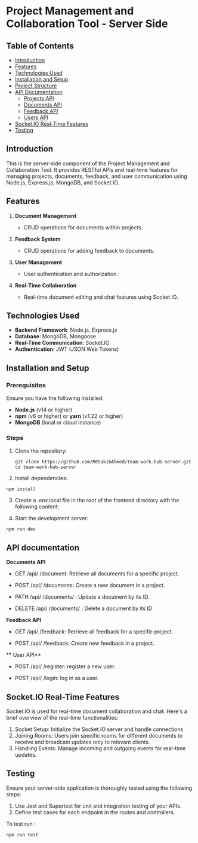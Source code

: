 # Project Management and Collaboration Tool - Server Side

## Table of Contents
- [Introduction](#introduction)
- [Features](#features)
- [Technologies Used](#technologies-used)
- [Installation and Setup](#installation-and-setup)
- [Project Structure](#project-structure)
- [API Documentation](#api-documentation)
  - [Projects API](#projects-api)
  - [Documents API](#documents-api)
  - [Feedback API](#feedback-api)
  - [Users API](#users-api)
- [Socket.IO Real-Time Features](#socketio-real-time-features)
- [Testing](#testing)


## Introduction

This is the server-side component of the Project Management and Collaboration Tool. It provides RESTful APIs and real-time features for managing projects, documents, feedback, and user communication using Node.js, Express.js, MongoDB, and Socket.IO.

## Features

1. **Document Management**
   - CRUD operations for documents within projects.

2. **Feedback System**
   - CRUD operations for adding feedback to documents.

3. **User Management**
   - User authentication and authorization.

4. **Real-Time Collaboration**
   - Real-time document editing and chat features using Socket.IO.

## Technologies Used

- **Backend Framework**: Node.js, Express.js
- **Database**: MongoDB, Mongoose
- **Real-Time Communication**: Socket.IO
- **Authentication**: JWT (JSON Web Tokens)

## Installation and Setup

### Prerequisites

Ensure you have the following installed:
- **Node.js** (v14 or higher)
- **npm** (v6 or higher) or **yarn** (v1.22 or higher)
- **MongoDB** (local or cloud instance)

### Steps

1. Clone the repository:

   ```
   git clone https://github.com/MdSakibAhmed/team-work-hub-server.git
   cd team-work-hub-server
   ```

2. Install dependencies:

```
npm install
```

3. Create a .env.local file in the root of the frontend directory with the following content:

   
4. Start the development server:
```
npm run dev
```

## API documentation

**Documents API**
- GET /api/
/document: Retrieve all documents for a specific project.

- POST /api/
/documents: Create a new document in a project.

- PATH /api/
/documents/
: Update a document by its ID.

- DELETE /api/
/documents/
: Delete a document by its ID

**Feedback API**
- GET /api/
/feedback: Retrieve all feedback for a specific project.

- POST /api/
/feedback: Create new feedback in a project.

** User API**
- POST /api/
/register: register a new user.

- POST /api/
/login: log in as a user.

## Socket.IO Real-Time Features

Socket.IO is used for real-time document collaboration and chat. Here's a brief overview of the real-time functionalities:
1. Socket Setup: Initialize the Socket.IO server and handle connections
2. Joining Rooms: Users join specific rooms for different documents to receive and broadcast updates only to relevant clients.
3. Handling Events: Manage incoming and outgoing events for real-time updates.


## Testing

Ensure your server-side application is thoroughly tested using the following steps:

1. Use Jest and Supertest for unit and integration testing of your APIs.
2. Define test cases for each endpoint in the routes and controllers.

To test run : 
```
npm run test
```


 
    
